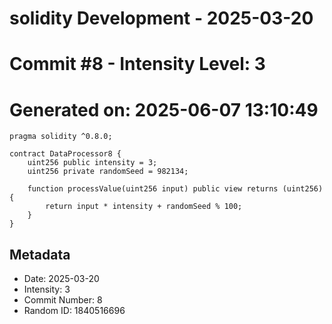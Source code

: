 ﻿# solidity Development - 2025-03-20
# Commit #8 - Intensity Level: 3
# Generated on: 2025-06-07 13:10:49
```solidity
pragma solidity ^0.8.0;

contract DataProcessor8 {
    uint256 public intensity = 3;
    uint256 private randomSeed = 982134;

    function processValue(uint256 input) public view returns (uint256) {
        return input * intensity + randomSeed % 100;
    }
}
```
## Metadata
- Date: 2025-03-20
- Intensity: 3
- Commit Number: 8
- Random ID: 1840516696
